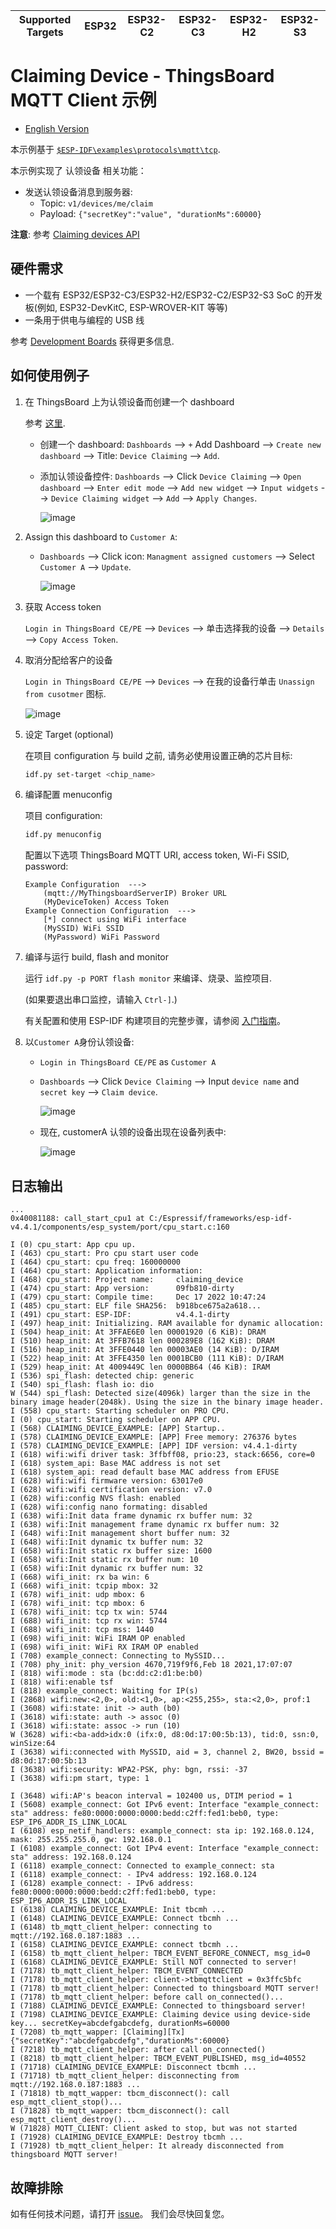 | Supported Targets | ESP32 | ESP32-C2 | ESP32-C3 | ESP32-H2 | ESP32-S3 |
| ----------------- | ----- | -------- | -------- | -------- | -------- |

# Claiming Device - ThingsBoard MQTT Client 示例

* [English Version](./README.md)

本示例基于 [`$ESP-IDF\examples\protocols\mqtt\tcp`](https://github.com/espressif/esp-idf/tree/master/examples/protocols/mqtt/tcp).

本示例实现了 认领设备 相关功能：

* 发送认领设备消息到服务器:
  * Topic: `v1/devices/me/claim`
  * Payload: `{"secretKey":"value", "durationMs":60000}`

**注意**: 参考 [Claiming devices API](https://thingsboard.io/docs/reference/mqtt-api/#claiming-devices)

## 硬件需求

* 一个载有 ESP32/ESP32-C3/ESP32-H2/ESP32-C2/ESP32-S3 SoC 的开发板(例如, ESP32-DevKitC, ESP-WROVER-KIT 等等)
* 一条用于供电与编程的 USB 线

参考 [Development Boards](https://www.espressif.com/en/products/devkits) 获得更多信息.

## 如何使用例子

1. 在 ThingsBoard 上为认领设备而创建一个 dashboard

   参考 [这里](https://thingsboard.io/docs/user-guide/claiming-devices/#device-claiming-widget).

   * 创建一个 dashboard: `Dashboards` --> `+` Add Dashboard --> `Create new dashboard` --> Title: `Device Claiming` --> `Add`.

   * 添加认领设备控件: `Dashboards` --> Click `Device Claiming` --> `Open dashboard` --> `Enter edit mode` --> `Add new widget` --> `Input widgets` --> `Device Claiming widget` --> `Add` --> `Apply Changes`.

      ![image](./1_device_claiming_dashboard.png)

1. Assign this dashboard to `Customer A`:

    * `Dashboards` --> Click icon: `Managment assigned customers` --> Select `Customer A` --> `Update`.

      ![image](./2_assign_dashboard_to_customer.png)


1. 获取 Access token

   `Login in ThingsBoard CE/PE` --> `Devices` --> 单击选择我的设备 --> `Details` --> `Copy Access Token`.

1. 取消分配给客户的设备

   `Login in ThingsBoard CE/PE` --> `Devices` --> 在我的设备行单击 `Unassign from cusotmer` 图标.

    ![image](./3_unassign_device_from_cusotmer.png)


1. 设定 Target (optional)

   在项目 configuration 与 build 之前, 请务必使用设置正确的芯片目标:

   ```bash
   idf.py set-target <chip_name>
   ```

1. 编译配置 menuconfig

   项目 configuration:

   ```bash
   idf.py menuconfig
   ```

   配置以下选项 ThingsBoard MQTT URI, access token, Wi-Fi SSID, password:

   ```menuconfig
   Example Configuration  --->
       (mqtt://MyThingsboardServerIP) Broker URL
       (MyDeviceToken) Access Token 
   Example Connection Configuration  --->
       [*] connect using WiFi interface
       (MySSID) WiFi SSID 
       (MyPassword) WiFi Password                  
   ```

1. 编译与运行 build, flash and monitor

   运行 `idf.py -p PORT flash monitor` 来编译、烧录、监控项目.

   (如果要退出串口监控，请输入 ``Ctrl-]``.)

   有关配置和使用 ESP-IDF 构建项目的完整步骤，请参阅 [入门指南](https://idf.espressif.com/)。

1. 以`Customer A`身份认领设备:

    * `Login in ThingsBoard CE/PE` as  `Customer A`

    * `Dashboards` --> Click `Device Claiming` --> Input `device name` and `secret key` --> `Claim device`.

      ![image](./4_claiming_device.png)

    * 现在, customerA 认领的设备出现在设备列表中:

      ![image](./5_device_list.png)

## 日志输出

```none
...
0x40081188: call_start_cpu1 at C:/Espressif/frameworks/esp-idf-v4.4.1/components/esp_system/port/cpu_start.c:160

I (0) cpu_start: App cpu up.
I (463) cpu_start: Pro cpu start user code
I (464) cpu_start: cpu freq: 160000000
I (464) cpu_start: Application information:
I (468) cpu_start: Project name:     claiming_device
I (474) cpu_start: App version:      09fb810-dirty
I (479) cpu_start: Compile time:     Dec 17 2022 10:47:24
I (485) cpu_start: ELF file SHA256:  b918bce675a2a618...
I (491) cpu_start: ESP-IDF:          v4.4.1-dirty
I (497) heap_init: Initializing. RAM available for dynamic allocation:
I (504) heap_init: At 3FFAE6E0 len 00001920 (6 KiB): DRAM
I (510) heap_init: At 3FFB7618 len 000289E8 (162 KiB): DRAM
I (516) heap_init: At 3FFE0440 len 00003AE0 (14 KiB): D/IRAM
I (522) heap_init: At 3FFE4350 len 0001BCB0 (111 KiB): D/IRAM
I (529) heap_init: At 4009449C len 0000BB64 (46 KiB): IRAM
I (536) spi_flash: detected chip: generic
I (540) spi_flash: flash io: dio
W (544) spi_flash: Detected size(4096k) larger than the size in the binary image header(2048k). Using the size in the binary image header.
I (558) cpu_start: Starting scheduler on PRO CPU.
I (0) cpu_start: Starting scheduler on APP CPU.
I (568) CLAIMING_DEVICE_EXAMPLE: [APP] Startup..
I (578) CLAIMING_DEVICE_EXAMPLE: [APP] Free memory: 276376 bytes
I (578) CLAIMING_DEVICE_EXAMPLE: [APP] IDF version: v4.4.1-dirty
I (618) wifi:wifi driver task: 3ffbff08, prio:23, stack:6656, core=0
I (618) system_api: Base MAC address is not set
I (618) system_api: read default base MAC address from EFUSE
I (628) wifi:wifi firmware version: 63017e0
I (628) wifi:wifi certification version: v7.0
I (628) wifi:config NVS flash: enabled
I (628) wifi:config nano formating: disabled
I (638) wifi:Init data frame dynamic rx buffer num: 32
I (638) wifi:Init management frame dynamic rx buffer num: 32
I (648) wifi:Init management short buffer num: 32
I (648) wifi:Init dynamic tx buffer num: 32
I (658) wifi:Init static rx buffer size: 1600
I (658) wifi:Init static rx buffer num: 10
I (658) wifi:Init dynamic rx buffer num: 32
I (668) wifi_init: rx ba win: 6
I (668) wifi_init: tcpip mbox: 32
I (678) wifi_init: udp mbox: 6
I (678) wifi_init: tcp mbox: 6
I (678) wifi_init: tcp tx win: 5744
I (688) wifi_init: tcp rx win: 5744
I (688) wifi_init: tcp mss: 1440
I (698) wifi_init: WiFi IRAM OP enabled
I (698) wifi_init: WiFi RX IRAM OP enabled
I (708) example_connect: Connecting to MySSID...
I (708) phy_init: phy_version 4670,719f9f6,Feb 18 2021,17:07:07
I (818) wifi:mode : sta (bc:dd:c2:d1:be:b0)
I (818) wifi:enable tsf
I (818) example_connect: Waiting for IP(s)
I (2868) wifi:new:<2,0>, old:<1,0>, ap:<255,255>, sta:<2,0>, prof:1
I (3608) wifi:state: init -> auth (b0)
I (3618) wifi:state: auth -> assoc (0)
I (3618) wifi:state: assoc -> run (10)
W (3628) wifi:<ba-add>idx:0 (ifx:0, d8:0d:17:00:5b:13), tid:0, ssn:0, winSize:64
I (3638) wifi:connected with MySSID, aid = 3, channel 2, BW20, bssid = d8:0d:17:00:5b:13
I (3638) wifi:security: WPA2-PSK, phy: bgn, rssi: -37
I (3638) wifi:pm start, type: 1

I (3648) wifi:AP's beacon interval = 102400 us, DTIM period = 1
I (5608) example_connect: Got IPv6 event: Interface "example_connect: sta" address: fe80:0000:0000:0000:bedd:c2ff:fed1:beb0, type: ESP_IP6_ADDR_IS_LINK_LOCAL
I (6108) esp_netif_handlers: example_connect: sta ip: 192.168.0.124, mask: 255.255.255.0, gw: 192.168.0.1
I (6108) example_connect: Got IPv4 event: Interface "example_connect: sta" address: 192.168.0.124
I (6118) example_connect: Connected to example_connect: sta
I (6118) example_connect: - IPv4 address: 192.168.0.124
I (6128) example_connect: - IPv6 address: fe80:0000:0000:0000:bedd:c2ff:fed1:beb0, type: ESP_IP6_ADDR_IS_LINK_LOCAL
I (6138) CLAIMING_DEVICE_EXAMPLE: Init tbcmh ...
I (6148) CLAIMING_DEVICE_EXAMPLE: Connect tbcmh ...
I (6148) tb_mqtt_client_helper: connecting to mqtt://192.168.0.187:1883 ...
I (6158) CLAIMING_DEVICE_EXAMPLE: connect tbcmh ...
I (6158) tb_mqtt_client_helper: TBCM_EVENT_BEFORE_CONNECT, msg_id=0
I (6168) CLAIMING_DEVICE_EXAMPLE: Still NOT connected to server!
I (7178) tb_mqtt_client_helper: TBCM_EVENT_CONNECTED
I (7178) tb_mqtt_client_helper: client->tbmqttclient = 0x3ffc5bfc
I (7178) tb_mqtt_client_helper: Connected to thingsboard MQTT server!
I (7178) tb_mqtt_client_helper: before call on_connected()...
I (7188) CLAIMING_DEVICE_EXAMPLE: Connected to thingsboard server!
I (7198) CLAIMING_DEVICE_EXAMPLE: Claiming device using device-side key... secretKey=abcdefgabcdefg, durationMs=60000
I (7208) tb_mqtt_wapper: [Claiming][Tx] {"secretKey":"abcdefgabcdefg","durationMs":60000}
I (7218) tb_mqtt_client_helper: after call on_connected()
I (8218) tb_mqtt_client_helper: TBCM_EVENT_PUBLISHED, msg_id=40552
I (71718) CLAIMING_DEVICE_EXAMPLE: Disconnect tbcmh ...
I (71718) tb_mqtt_client_helper: disconnecting from mqtt://192.168.0.187:1883 ...
I (71818) tb_mqtt_wapper: tbcm_disconnect(): call esp_mqtt_client_stop()...
I (71828) tb_mqtt_wapper: tbcm_disconnect(): call esp_mqtt_client_destroy()...
W (71828) MQTT_CLIENT: Client asked to stop, but was not started
I (71928) CLAIMING_DEVICE_EXAMPLE: Destroy tbcmh ...
I (71928) tb_mqtt_client_helper: It already disconnected from thingsboard MQTT server!

```

## 故障排除

如有任何技术问题，请打开 [issue](https://github.com/liang-zhu-zi/esp32-thingsboard-mqtt-client/issues)。 我们会尽快回复您。
